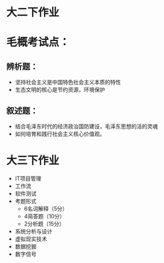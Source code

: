 # 大二下作业

# 毛概考试点：
## 辨析题：
  + 坚持社会主义是中国特色社会主义本质的特性
  + 生态文明的核心是节约资源，环境保护
## 叙述题：
  + 结合毛泽东时代的经济政治国防建设，毛泽东思想的活的灵魂
  + 如何培育和践行社会主义核心价值观。
  
 # 大三下作业
 + IT项目管理
 + 工作流
 + 软件测试
  + 考题形式
    + 6名词解释（5分）
    + 4简答题（10分）
    + 2分析题（15分）
 + 系统分析与设计
 + 虚拟现实技术
 + 数据挖掘
 + 数字信号
 
 


